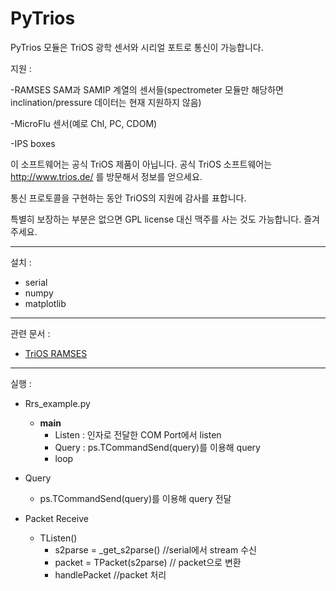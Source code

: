 PyTrios
=======

PyTrios 모듈은 TriOS 광학 센서와 시리얼 포트로 통신이 가능합니다.

지원 : 

-RAMSES SAM과 SAMIP 계열의 센서들(spectrometer 모듈만 해당하면 inclination/pressure 데이터는 현재 지원하지 않음)

-MicroFlu 센서(예로 Chl, PC, CDOM)

-IPS boxes 



이 소프트웨어는 공식 TriOS 제품이 아닙니다. 공식 TriOS 소프트웨어는 http://www.trios.de/ 를 방문해서 정보를 얻으세요.

통신 프로토콜을 구현하는 동안 TriOS의 지원에 감사를 표합니다.

특별히 보장하는 부분은 없으면 GPL license 대신 맥주를 사는 것도 가능합니다. 즐겨주세요.

----
설치 : 
 * serial
 * numpy
 * matplotlib

----
관련 문서 :
 * [TriOS RAMSES ](http://www.trios.de/index.php?eID=tx_nawsecuredl&u=0&g=0&t=1506217611&hash=32d2f0765b5cc3c2fbfa1fcf86f7951b3e41d726&file=uploads/tx_cccascatalog/files/d02-010en201704_brochure_ramses.pdf)

----
실행 : 
 * Rrs_example.py
   * __main__
     * Listen : 인자로 전달한 COM Port에서 listen
     * Query : ps.TCommandSend(query)를 이용해 query
     * loop

 * Query
   * ps.TCommandSend(query)를 이용해 query 전달

 * Packet Receive
   * TListen()
     * s2parse = _get_s2parse() //serial에서 stream 수신
     * packet = TPacket(s2parse) // packet으로 변환
     * handlePacket //packet 처리

